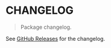 # CHANGELOG

> Package changelog.

See [GitHub Releases](https://github.com/stdlib-js/complex-base-wrap-function/releases) for the changelog.